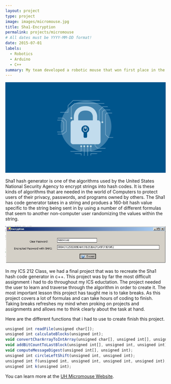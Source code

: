 ```yaml
---
layout: project
type: project
image: images/micromouse.jpg
title: Sha1-Encryption
permalink: projects/micromouse
# All dates must be YYYY-MM-DD format!
date: 2015-07-01
labels:
  - Robotics
  - Arduino
  - C++
summary: My team developed a robotic mouse that won first place in the 2015 UH Micromouse competition.
---
```


<div class="ui small rounded images">
  <img class="ui image" src="../images/cyberlogo.png">
</div>

Sha1 hash generator is one of the algorithms used by the United States National Security Agency to encrypt strings into hash codes. It is these kinds of algorithms that are needed in the world of Computers to protect users of their privacy, passwords, and programs owned by others. The Sha1 has code generator takes in a string and produes a 160-bit hash value specific to the string being sent in by using a number of different formulas that seem to another non-computer user randomizing the values within the string.

<div class="ui small rounded images">
  <img class="ui image" src="../images/encryption.jpg">
</div>


In my ICS 212 Class, we had a final project that was to recreate the Sha1 hash code generator in c++. This project was by far the most difficult assignment i had to do throughout my ICS eductation. The project needed the user to learn and traverse through the algorithm in order to create it. The most important lesson this project has taught me is to take breaks. As this project covers a lot of formulas and can take hours of coding to finish. Taking breaks refreshes my mind when proking on projects and assignments and allows me to think clearly about the task at hand. 

Here are the different functions that i had to use to create finish this project.

```js
unsigned int readFile(unsigned char[]);
unsigned int calculateBlocks(unsigned int);
void convertCharArrayToIntArray(unsigned char[], unsigned int[], unsigned int);
void addBitCountToLastBlock(unsigned int[], unsigned int, unsigned int);
void computeMessageDigest(unsigned int[], unsigned int);
unsigned int circleLeftShift(unsigned int, unsigned int);
unsigned int f(unsigned int, unsigned int, unsigned int, unsigned int);
unsigned int k(unsigned int);
```

You can learn more at the [UH Micromouse Website](http://www-ee.eng.hawaii.edu/~mmouse/about.html).



